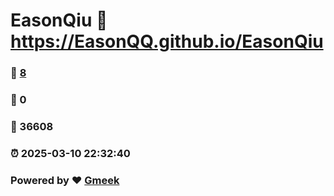 # EasonQiu :link: https://EasonQQ.github.io/EasonQiu 
### :page_facing_up: [8](https://EasonQQ.github.io/EasonQiu/tag.html) 
### :speech_balloon: 0 
### :hibiscus: 36608 
### :alarm_clock: 2025-03-10 22:32:40 
### Powered by :heart: [Gmeek](https://github.com/Meekdai/Gmeek)
